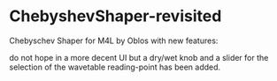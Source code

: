 # ChebyshevShaper-revisited
Chebyschev Shaper for M4L by Oblos with new features:

do not hope in a more decent UI but a dry/wet knob and a slider for the selection of the wavetable reading-point has been added.
